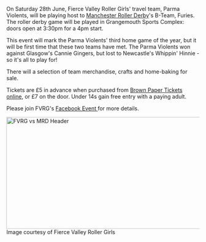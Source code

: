 <html><body><p>On Saturday 28th June, Fierce Valley Roller Girls' travel team, Parma Violents, will be playing host to <a title="Manchester Roller Derby Website" href="http://manchesterrollerderby.com/" target="_blank">Manchester Roller Derby</a>'s B-Team, Furies. The roller derby game will be played in Grangemouth Sports Complex: doors open at 3:30pm for a 4pm start.

This event will mark the Parma Violents' third home game of the year, but it will be first time that these two teams have met. The Parma Violents won against Glasgow's Cannie Gingers, but lost to Newcastle's Whippin' Hinnie - so it's all to play for!

There will a selection of team merchandise, crafts and home-baking for sale.

Tickets are £5 in advance when purchased from <a title="But Tickets from BPT" href="http://www.brownpapertickets.com/event/724835" target="_blank">Brown Paper Tickets online</a>, or £7 on the door. Under 14s gain free entry with a paying adult.

Please join FVRG's <a title="FVRG Facebook Event" href="https://www.facebook.com/events/1398377247117700/" target="_blank">Facebook Event </a>for more details.

<a href="/2014/06/fvrg-vs-mrd-header.jpg"><img class="size-full wp-image-3503" src="http://www.scottishrollerderbyblog.com/2014/06/fvrg-vs-mrd-header.jpg" alt="FVRG vs MRD Header" width="614" height="292"></a> Image courtesy of Fierce Valley Roller Girls</p></body></html>
